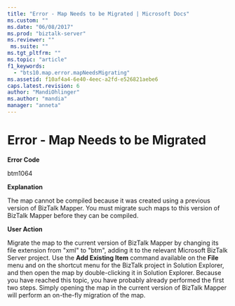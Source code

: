```yaml
---
title: "Error - Map Needs to be Migrated | Microsoft Docs"
ms.custom: ""
ms.date: "06/08/2017"
ms.prod: "biztalk-server"
ms.reviewer: ""
 ms.suite: ""
ms.tgt_pltfrm: ""
ms.topic: "article"
f1_keywords: 
  - "bts10.map.error.mapNeedsMigrating"
ms.assetid: f10af4a4-6e40-4eec-a2fd-e526821aebe6
caps.latest.revision: 6
author: "MandiOhlinger"
ms.author: "mandia"
manager: "anneta"
---
```

# Error - Map Needs to be Migrated
**Error Code**  
  
 btm1064  
  
 **Explanation**  
  
 The map cannot be compiled because it was created using a previous version of BizTalk Mapper. You must migrate such maps to this version of BizTalk Mapper before they can be compiled.  
  
 **User Action**  
  
 Migrate the map to the current version of BizTalk Mapper by changing its file extension from "xml" to "btm", adding it to the relevant Microsoft BizTalk Server project. Use the **Add Existing Item** command available on the **File** menu and on the shortcut menu for the BizTalk project in Solution Explorer, and then open the map by double-clicking it in Solution Explorer. Because you have reached this topic, you have probably already performed the first two steps. Simply opening the map in the current version of BizTalk Mapper will perform an on-the-fly migration of the map.